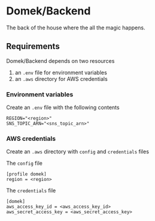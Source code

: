 # Domek/Backend

The back of the house where the all the magic happens.

## Requirements

Domek/Backend depends on two resources
1. an `.env` file for environment variables
2. an `.aws` directory for AWS credentials

### Environment variables

Create an `.env` file with the following contents

```
REGION="<region>"
SNS_TOPIC_ARN="<sns_topic_arn>"
```

### AWS credentials

Create an `.aws` directory with `config` and `credentials` files

The `config` file
```
[profile domek]
region = <region>
```

The `credentials` file
```
[domek]
aws_access_key_id = <aws_access_key_id>
aws_secret_access_key = <aws_secret_access_key>
```